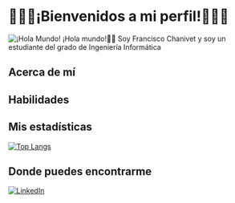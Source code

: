 #                  👨🏼‍💻¡Bienvenidos a mi perfil!👨🏼‍💻
![¡Hola Mundo!](https://user-images.githubusercontent.com/282759/84682528-c1d5d300-af03-11ea-9bfb-02854ad0cb20.gif)
¡Hola mundo!👋🏼 Soy Francisco Chanivet y soy un estudiante del grado de Ingeniería Informática 

## Acerca de mí

## Habilidades

## Mis estadísticas
[![Top Langs](https://github-readme-stats.vercel.app/api/top-langs/?username=PaCoders&layout=compact&langs_count=8&theme=highcontrast)](https://github.com/anuraghazra/github-readme-stats)

## Donde puedes encontrarme
[![LinkedIn](https://user-images.githubusercontent.com/282759/84680162-4161a300-af00-11ea-912c-8f32e5cc1676.png)](https://linkedin.com/in/fr-chanivet)
